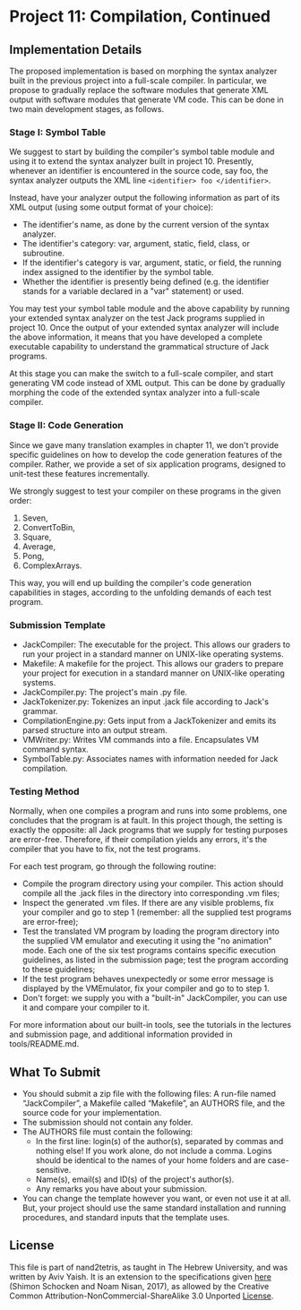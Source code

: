 # Project 11: Compilation, Continued

## Implementation Details

The proposed implementation is based on morphing the syntax analyzer
built in the previous project into a full-scale compiler. In
particular, we propose to gradually replace the software modules that
generate XML output with software modules that generate VM code. This can
be done in two main development stages, as follows.

### Stage I: Symbol Table

We suggest to start by building the compiler's symbol table module and
using it to extend the syntax analyzer built in project 10. Presently,
whenever an identifier is encountered in the source code, say foo, the
syntax analyzer outputs the XML line `<identifier> foo </identifier>`.

Instead, have your analyzer output the following information as part of
its XML output (using some output format of your choice):

- The identifier's name, as done by the current version of the syntax
  analyzer.
- The identifier's category: var, argument, static, field, class, or
  subroutine.
- If the identifier's category is var, argument, static, or field, the
  running index assigned to the identifier by the symbol table.
- Whether the identifier is presently being defined (e.g. the identifier
  stands for a variable declared in a "var" statement) or used.

You may test your symbol table module and the above capability by running
your extended syntax analyzer on the test Jack programs supplied in
project 10. Once the output of your extended syntax analyzer will include
the above information, it means that you have developed a complete
executable capability to understand the grammatical structure of Jack
programs.

At this stage you can make the switch to a full-scale compiler,
and start generating VM code instead of XML output. This can be done by
gradually morphing the code of the extended syntax analyzer into a
full-scale compiler.

### Stage II: Code Generation

Since we gave many translation examples in chapter 11, we don't provide
specific guidelines on how to develop the code generation features of the
compiler. Rather, we provide a set of six application programs, designed
to unit-test these features incrementally.

We strongly suggest to test your compiler on these programs in the given
order:

1. Seven,
2. ConvertToBin,
3. Square,
4. Average,
5. Pong,
6. ComplexArrays.

This way, you will end up building the compiler's code generation
capabilities in stages, according to the unfolding demands of each test
program.

### Submission Template

- JackCompiler: The executable for the project. This allows our graders to run
  your project in a standard manner on UNIX-like operating systems.
- Makefile: A makefile for the project. This allows our graders to prepare your
  project for execution in a standard manner on UNIX-like operating systems.
- JackCompiler.py: The project's main .py file.
- JackTokenizer.py: Tokenizes an input .jack file according to Jack's grammar.
- CompilationEngine.py: Gets input from a JackTokenizer and emits its parsed
  structure into an output stream.
- VMWriter.py: Writes VM commands into a file. Encapsulates VM command syntax.
- SymbolTable.py: Associates names with information needed for Jack compilation.

### Testing Method

Normally, when one compiles a program and runs into some problems, one
concludes that the program is at fault. In this project though, the
setting is exactly the opposite: all Jack programs that we supply for
testing purposes are error-free. Therefore, if their compilation yields
any errors, it's the compiler that you have to fix, not the test programs.

For each test program, go through the following routine:

- Compile the program directory using your compiler. This action should
  compile all the .jack files in the directory into corresponding .vm files;
- Inspect the generated .vm files. If there are any visible problems, fix
  your compiler and go to step 1 (remember: all the supplied test programs
  are error-free);
- Test the translated VM program by loading the program directory into
  the supplied VM emulator and executing it using the "no animation" mode.
  Each one of the six test programs contains specific execution guidelines,
  as listed in the submission page; test the program according to these
  guidelines;
- If the test program behaves unexpectedly or some error message is
  displayed by the VMEmulator, fix your compiler and go to to step 1.
- Don't forget: we supply you with a "built-in" JackCompiler, you can use
  it and compare your compiler to it.

For more information about our built-in tools, see the tutorials in the
lectures and submission page, and additional information provided in
tools/README.md.

## What To Submit

- You should submit a zip file with the following files:
  A run-file named “JackCompiler”, a Makefile called “Makefile”, an AUTHORS file,
  and the source code for your implementation.
- The submission should not contain any folder.
- The AUTHORS file must contain the following:
  - In the first line: login(s) of the author(s), separated by commas and
    nothing else! If you work alone, do not include a comma.
    Logins should be identical to the names of your home folders and are
    case-sensitive.
  - Name(s), email(s) and ID(s) of the project's author(s).
  - Any remarks you have about your submission.
- You can change the template however you want, or even not use it at all.
  But, your project should use the same standard installation and running
  procedures, and standard inputs that the template uses.

## License

This file is part of nand2tetris, as taught in The Hebrew University, and
was written by Aviv Yaish. It is an extension to the specifications given
[here](https://www.nand2tetris.org) (Shimon Schocken and Noam Nisan, 2017),
as allowed by the Creative Common Attribution-NonCommercial-ShareAlike 3.0
Unported [License](https://creativecommons.org/licenses/by-nc-sa/3.0/).
